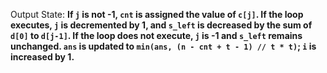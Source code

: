 Output State: **If `j` is not -1, `cnt` is assigned the value of `c[j]`. If the loop executes, `j` is decremented by 1, and `s_left` is decreased by the sum of `d[0]` to `d[j-1]`. If the loop does not execute, `j` is -1 and `s_left` remains unchanged. `ans` is updated to `min(ans, (n - cnt + t - 1) // t * t)`; `i` is increased by 1.**